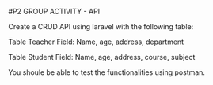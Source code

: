 #P2 GROUP ACTIVITY - API

Create a CRUD API  using laravel with the following table:

Table Teacher
Field: Name, age, address, department

Table Student
Field: Name, age, address, course, subject


You shoule be able to test the functionalities using postman.
